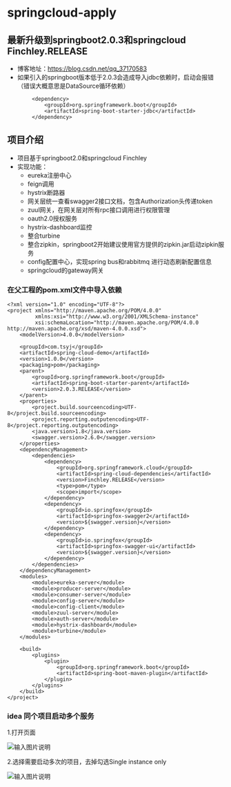 # springcloud-apply
## 最新升级到springboot2.0.3和springcloud Finchley.RELEASE
   - 博客地址：https://blog.csdn.net/qq_37170583
   - 如果引入的springboot版本低于2.0.3会造成导入jdbc依赖时，启动会报错（错误大概意思是DataSource循环依赖）
   ```
           <dependency>
               <groupId>org.springframework.boot</groupId>
               <artifactId>spring-boot-starter-jdbc</artifactId>
           </dependency>
   ```
## 项目介绍
- 项目基于springboot2.0和springcloud Finchley
- 实现功能：
    - eureka注册中心
    - feign调用
    - hystrix断路器
    - 网关层统一查看swagger2接口文档，包含Authorization头传递token
    - zuul网关，在网关层对所有rpc接口调用进行权限管理
    - oauth2.0授权服务
    - hystrix-dashboard监控
    - 整合turbine
    - 整合zipkin，springboot2开始建议使用官方提供的zipkin.jar启动zipkin服务
    - config配置中心，实现spring bus和rabbitmq 进行动态刷新配置信息
    - springcloud的gateway网关

### 在父工程的pom.xml文件中导入依赖
```
<?xml version="1.0" encoding="UTF-8"?>
<project xmlns="http://maven.apache.org/POM/4.0.0"
         xmlns:xsi="http://www.w3.org/2001/XMLSchema-instance"
         xsi:schemaLocation="http://maven.apache.org/POM/4.0.0 http://maven.apache.org/xsd/maven-4.0.0.xsd">
    <modelVersion>4.0.0</modelVersion>

    <groupId>com.tsyj</groupId>
    <artifactId>spring-cloud-demo</artifactId>
    <version>1.0.0</version>
    <packaging>pom</packaging>
    <parent>
        <groupId>org.springframework.boot</groupId>
        <artifactId>spring-boot-starter-parent</artifactId>
        <version>2.0.3.RELEASE</version>
    </parent>
    <properties>
        <project.build.sourceencoding>UTF-8</project.build.sourceencoding>
        <project.reporting.outputencoding>UTF-8</project.reporting.outputencoding>
        <java.version>1.8</java.version>
        <swagger.version>2.6.0</swagger.version>
    </properties>
    <dependencyManagement>
        <dependencies>
            <dependency>
                <groupId>org.springframework.cloud</groupId>
                <artifactId>spring-cloud-dependencies</artifactId>
                <version>Finchley.RELEASE</version>
                <type>pom</type>
                <scope>import</scope>
            </dependency>
            <dependency>
                <groupId>io.springfox</groupId>
                <artifactId>springfox-swagger2</artifactId>
                <version>${swagger.version}</version>
            </dependency>
            <dependency>
                <groupId>io.springfox</groupId>
                <artifactId>springfox-swagger-ui</artifactId>
                <version>${swagger.version}</version>
            </dependency>
        </dependencies>
    </dependencyManagement>
    <modules>
        <module>eureka-server</module>
        <module>producer-server</module>
        <module>consumer-server</module>
        <module>config-server</module>
        <module>config-client</module>
        <module>zuul-server</module>
        <module>auth-server</module>
        <module>hystrix-dashboard</module>
        <module>turbine</module>
    </modules>

    <build>
        <plugins>
            <plugin>
                <groupId>org.springframework.boot</groupId>
                <artifactId>spring-boot-maven-plugin</artifactId>
            </plugin>
        </plugins>
    </build>
</project>
```

### idea 同个项目启动多个服务
1.打开页面

![输入图片说明](https://images.gitee.com/uploads/images/2018/0725/155535_94ba8623_1305332.png "屏幕截图.png")

2.选择需要启动多次的项目，去掉勾选Single instance only

![输入图片说明](https://images.gitee.com/uploads/images/2018/0725/155648_fa322605_1305332.png "屏幕截图.png")
